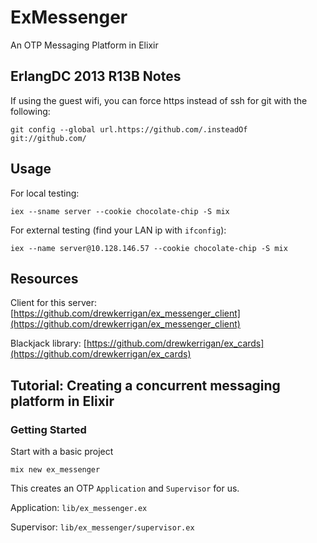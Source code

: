 # ExMessenger

An OTP Messaging Platform in Elixir

## ErlangDC 2013 R13B Notes

If using the guest wifi, you can force https instead of ssh for git with the following:

```
git config --global url.https://github.com/.insteadOf git://github.com/
```

## Usage

For local testing:

```
iex --sname server --cookie chocolate-chip -S mix
```

For external testing (find your LAN ip with `ifconfig`):

```
iex --name server@10.128.146.57 --cookie chocolate-chip -S mix
```

## Resources

Client for this server: [https://github.com/drewkerrigan/ex_messenger_client](https://github.com/drewkerrigan/ex_messenger_client)

Blackjack library: [https://github.com/drewkerrigan/ex_cards](https://github.com/drewkerrigan/ex_cards)

## Tutorial: Creating a concurrent messaging platform in Elixir

### Getting Started

Start with a basic project

```
mix new ex_messenger
```

This creates an OTP `Application` and `Supervisor` for us.

Application: `lib/ex_messenger.ex`

Supervisor: `lib/ex_messenger/supervisor.ex`